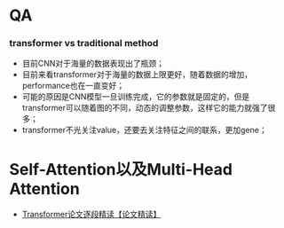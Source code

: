 # QA

### transformer vs traditional method

* 目前CNN对于海量的数据表现出了瓶颈；
* 目前来看transformer对于海量的数据上限更好，随着数据的增加，performance也在一直变好；
* 可能的原因是CNN模型一旦训练完成，它的参数就是固定的，但是transformer可以随着图的不同，动态的调整参数，这样它的能力就强了很多；
* transformer不光关注value，还要去关注特征之间的联系，更加gene；



# Self-Attention以及Multi-Head Attention

* [Transformer论文逐段精读【论文精读】](https://www.bilibili.com/video/BV1pu411o7BE/?spm_id_from=333.788.videocard.2)